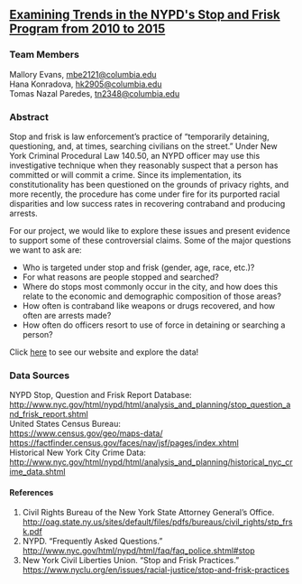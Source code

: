 ## [Examining Trends in the NYPD's Stop and Frisk Program from 2010 to 2015](https://malloryevans.github.io/Stop_and_Frisk_Visualization.html)

### Team Members  
Mallory Evans, mbe2121@columbia.edu  
Hana Konradova, hk2905@columbia.edu  
Tomas Nazal Paredes, tn2348@columbia.edu  

### Abstract  
Stop and frisk is law enforcement’s practice of “temporarily detaining, questioning, and, at times, searching civilians on the street.”  Under New York Criminal Procedural Law 140.50, an NYPD officer may use this investigative technique when they reasonably suspect that a person has committed or will commit a crime. Since its implementation, its constitutionality has been questioned on the grounds of privacy rights, and more recently, the procedure has come under fire for its purported racial disparities and low success rates in recovering contraband and producing arrests.  

For our project, we would like to explore these issues and present evidence to support some of these controversial claims. Some of the major questions we want to ask are:  
- Who is targeted under stop and frisk (gender, age, race, etc.)?  
- For what reasons are people stopped and searched?  
- Where do stops most commonly occur in the city, and how does this relate to the economic and demographic composition of those areas?  
- How often is contraband like weapons or drugs recovered, and how often are arrests made?  
- How often do officers resort to use of force in detaining or searching a person?  

Click [here](https://columbia-university-qmss.github.io/final-project-mallory-tomas-hana/Stop_and_Frisk_Visualization.html) to see our website and explore the data!

### Data Sources  
NYPD Stop, Question and Frisk Report Database: http://www.nyc.gov/html/nypd/html/analysis_and_planning/stop_question_and_frisk_report.shtml  
United States Census Bureau:  
https://www.census.gov/geo/maps-data/  
https://factfinder.census.gov/faces/nav/jsf/pages/index.xhtml         
 Historical New York City Crime Data: 
http://www.nyc.gov/html/nypd/html/analysis_and_planning/historical_nyc_crime_data.shtml 

#### References  
1. Civil Rights Bureau of the New York State Attorney General’s Office. http://oag.state.ny.us/sites/default/files/pdfs/bureaus/civil_rights/stp_frsk.pdf
2. NYPD. “Frequently Asked Questions.” http://www.nyc.gov/html/nypd/html/faq/faq_police.shtml#stop
3. New York Civil Liberties Union. “Stop and Frisk Practices.” https://www.nyclu.org/en/issues/racial-justice/stop-and-frisk-practices

